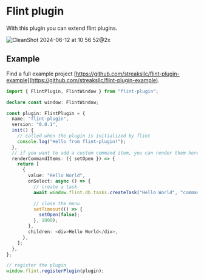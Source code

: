 # Flint plugin

With this plugin you can extend flint plugins.

![CleanShot 2024-06-12 at 10 56 52@2x](https://github.com/streaksllc/flint-plugin/assets/42768/dfad944e-5ae3-4658-9769-4ac339123d20)

## Example

Find a full example project [https://github.com/streaksllc/flint-plugin-example](https://github.com/streaksllc/flint-plugin-example).

```typescript
import { FlintPlugin, FlintWindow } from "flint-plugin";

declare const window: FlintWindow;

const plugin: FlintPlugin = {
  name: "flint-plugin",
  version: "0.0.1",
  init() {
    // called when the plugin is initialized by flint
    console.log("Hello from flint-plugin!");
  },
  // if you want to add a custom command item, you can render them here
  renderCommandItems: ({ setOpen }) => {
    return [
      {
        value: "Hello World",
        onSelect: async () => {
          // create a task
          await window.flint.db.tasks.createTask("Hello World", "command menu");

          // close the menu
          setTimeout(() => {
            setOpen(false);
          }, 1000);
        },
        children: <div>Hello World</div>,
      },
    ];
  },
};

// register the plugin
window.flint.registerPlugin(plugin);
```
